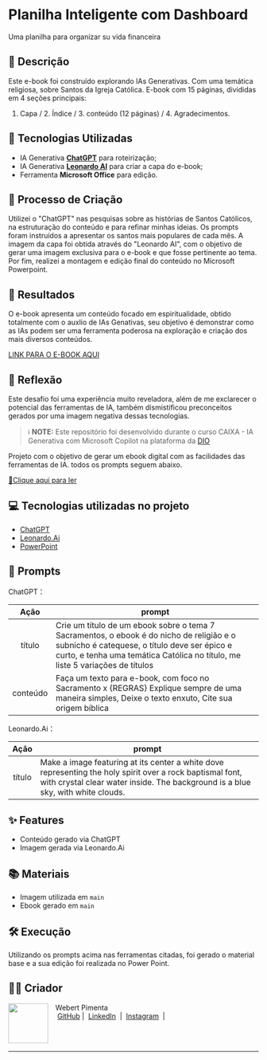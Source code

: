 # Planilha Inteligente com Dashboard

Uma planilha para organizar su vida financeira


## 📒 Descrição
Este e-book foi construído explorando IAs Generativas.
Com uma temática religiosa, sobre Santos da Igreja Católica.
E-book com 15 páginas, divididas em 4 seções principais:
1. Capa / 2. Índice / 3. conteúdo (12 páginas) / 4. Agradecimentos.


## 🤖 Tecnologias Utilizadas
- IA Generativa **[ChatGPT](https://chat.openai.com)** para roteirização;
- IA Generativa **[Leonardo AI](https://leonardo.ai)** para criar a capa do e-book;
- Ferramenta **Microsoft Office** para edição.

## 🧐 Processo de Criação
Utilizei o "ChatGPT" nas pesquisas sobre as histórias de Santos Católicos, na estruturação do conteúdo e para refinar minhas ideias. Os prompts foram instruídos a apresentar os santos mais populares de cada mês. A imagem da capa foi obtida através do "Leonardo AI", com o objetivo de gerar uma imagem exclusiva para o e-book e que fosse pertinente ao tema. Por fim, realizei a montagem e edição final do conteúdo no Microsoft Powerpoint.


## 🚀 Resultados
O e-book apresenta um conteúdo focado em espiritualidade, obtido totalmente com o auxlio de IAs Genativas, seu objetivo é demonstrar como as IAs podem ser uma ferramenta poderosa na exploração e criação dos mais diversos conteúdos.


[LINK PARA O E-BOOK AQUI](https://github.com/Webert1982/LabDIONattyOrNot/blob/main/Ebook%20-%20LabDIONattyOrNot.pdf)

## 💭 Reflexão
Este desafio foi uma experiência muito reveladora, além de me exclarecer o potencial das ferramentas de IA, também dismistificou preconceitos gerados por uma imagem negativa dessas tecnologias.

> ℹ️ **NOTE:** Este repositório foi desenvolvido durante o curso CAIXA - IA Generativa com Microsoft Copilot na plataforma da [DIO](https://dio.me)

Projeto com o objetivo de gerar um ebook digital com as facilidades das ferramentas de IA. todos os prompts
seguem abaixo.

<a href="https://github.com/Webert1982/create-a-ebook-with-IA-tools/blob/main/ebook%20-%20sacramentos.pdf" title="View PDF now"> 📕Clique aqui para ler</a>

## 💻 Tecnologias utilizadas no projeto

- [ChatGPT](https://chat.openai.com/) 
- [Leonardo.Ai](https://app.leonardo.ai/)
- [PowerPoint](https://www.microsoft.com/en/microsoft-365/powerpoint)

## 🧠 Prompts


ChatGPT：

|   Ação   | prompt                                                                                                                                                                                                                                                                         |
| :------: | ------------------------------------------------------------------------------------------------------------------------------------------------------------------------------------------------------------------------------------------------------------------------------ |
|  título  | Crie um título de um ebook sobre o tema 7 Sacramentos, o ebook é do nicho de religião e o subnicho é catequese, o título deve ser épico e curto, e tenha uma temática Católica no título, me liste 5 variações de títulos                                                        |
| conteúdo | Faça um texto para e-book, com foco no Sacramento x {REGRAS} Explique sempre de uma maneira simples, Deixe o texto enxuto, Cite sua origem bíblica |


Leonardo.Ai：

|  Ação  | prompt                                                                                 |
| :----: | -------------------------------------------------------------------------------------- |
| título | Make a image featuring at its center a white dove representing the holy spirit over a rock baptismal font, with crystal clear water inside. The background is a blue sky, with white clouds. |

## ✨ Features

- Conteúdo gerado via ChatGPT
- Imagem gerada via Leonardo.Ai

## 📚 Materiais

- Imagem utilizada em `main`
- Ebook gerado em `main`

## 🛠️ Execução

Utilizando os prompts acima nas ferramentas citadas, foi gerado o material base e a sua edição foi realizada no Power Point.

## 👨‍💻 Criador

<p>
    <img 
      align=left 
      margin=10 
      width=80 
      src="https://avatars.githubusercontent.com/u/190664626?v=4"
    />
    <p>&nbsp&nbsp&nbspWebert Pimenta<br>
    &nbsp&nbsp&nbsp
    <a href="https://github.com/Webert1982">
    GitHub</a>&nbsp;|&nbsp;
    <a href="https://www.linkedin.com/in/webert-pimenta-4a82a5340/">LinkedIn</a>
&nbsp;|&nbsp;
    <a href="https://www.instagram.com/webertpimenta/">
    Instagram</a>
&nbsp;|&nbsp;</p>
</p>
<br/><br/>
<p>

---


